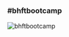 ### #bhftbootcamp

![bhftbootcamp](https://raw.githubusercontent.com/bootcamp-bhft/.github/main/profile/bhftbootcamp.gif)
